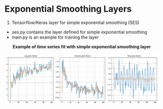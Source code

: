 # Exponential Smoothing Layers

1. Tensorflow/Keras layer for simple exponential smoothing (SES)

- ses.py contains the layer defined for simple exponential smoothing
- main.py is an example for training the layer

<p align='center'>
  <b> Example of time series fit with simple exponential smoothing layer</b>

![SES Examples](exponential_smoothing_examples.png)
</p>

